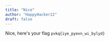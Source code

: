 ```yaml
---
title: "Nice"
author: "HappyHacker22"
draft: false
---
```


Nice, here's your flag
```pvkq{iye_pyexn_wi_bylyd}```